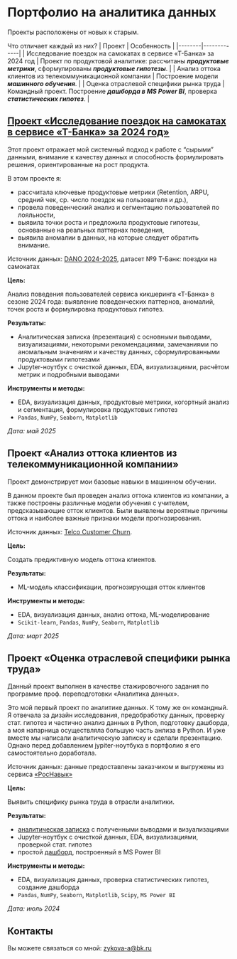 # Портфолио на аналитика данных
Проекты расположены от новых к старым.

Что отличает каждый из них?
| Проект | Особенность |
|--------|-------------|
| Исследование поездок на самокатах в сервисе «Т-Банка» за 2024 год | Проект по продуктовой аналитике: рассчитаны ***продуктовые метрики***, сформулированы ***продуктовые гипотезы***. |
| Анализ оттока клиентов из телекоммуникационной компании | Построение модели ***машинного обучения***. |
| Оценка отраслевой специфики рынка труда | Командный проект. Построение ***дашборда в MS Power BI***, проверка ***статистических гипотез***. |

## [Проект «Исследование поездок на самокатах в сервисе «Т-Банка» за 2024 год»](https://github.com/zykovaa/portfolio/tree/main/kicksharing_tbank)

Этот проект отражает мой системный подход к работе с “сырыми” данными, внимание к качеству данных и способность формулировать решения, ориентированные на рост продукта.

В этом проекте я:
* рассчитала ключевые продуктовые метрики (Retention, ARPU, средний чек, ср. число поездок на пользователя и др.),
* провела поведенческий анализ и сегментацию пользователей по лояльности,
* выявила точки роста и предложила продуктовые гипотезы, основанные на реальных паттернах поведения,
* выявила аномалии в данных, на которые следует обратить внимание.

Источник данных: [DANO 2024-2025](https://dano.hse.ru/data2024), датасет №9 Т-Банк: поездки на самокатах

**Цель:**

Анализ поведения пользователей сервиса кикшеринга «Т-Банка» в сезоне 2024 года: выявление поведенческих паттернов, аномалий, точек роста и формулировка продуктовых гипотез.

**Результаты:**
* Аналитическая записка (презентация) с основными выводами, визуализациями, некоторыми рекомендациями, замечаниями по аномальным значениям и качеству данных, сформулированными продуктовыми гипотезами
* Jupyter-ноутбук с очисткой данных, EDA, визуализациями, расчётом метрик и подробными выводами

**Инструменты и методы:**
* EDA, визуализация данных, продуктовые метрики, когортный анализ и сегментация, формулировка продуктовых гипотез
* `Pandas`, `NumPy`, `Seaborn`, `Matplotlib`

*Дата: май 2025*

## Проект «Анализ оттока клиентов из телекоммуникационной компании»

Проект демонстрирует мои базовые навыки в машинном обучении.

В данном проекте был проведен анализ оттока клиентов из компании, а также построены различные модели обучения с учителем, предсказывающие отток клиентов. Были выявлены вероятные причины оттока и наиболее важные признаки модели прогнозирования.

Источник данных: [Telco Customer Churn](https://www.kaggle.com/datasets/blastchar/telco-customer-churn/data).

**Цель:**

Создать предиктивную модель оттока клиентов.

**Результаты:**
* ML-модель классификации, прогнозирующая отток клиентов

**Инструменты и методы:**
* EDA, визуализация данных, анализ оттока, ML-моделирование
* `Scikit-learn`, `Pandas`, `NumPy`, `Seaborn`, `Matplotlib`

*Дата: март 2025*

## Проект «Оценка отраслевой специфики рынка труда»

Данный проект выполнен в качестве стажировочного задания по программе проф. переподготовки «Аналитика данных».

Это мой первый проект по аналитике данных. К тому же он командный. Я отвечала за дизайн исследования, предобработку данных, проверку стат. гипотез и частично анализ данных в Python, подготовку дашборда, а моя напарница осуществляла большую часть анлиза в Python. И уже вместе мы написали аналитическую записку и сделали презентацию. Однако перед добавлением jypiter-ноутбука в портфолио я его самостоятельно доработала.

Источник данных: данные предоставлены заказчиком и выгружены из сервиса [«РосНавык»](https://rosnavyk.ru/)

**Цель:**

Выявить специфику рынка труда в отрасли аналитики.

**Результаты:**
* [аналитическая записка](https://docs.google.com/document/d/1lhhRVypM8ZRq3La0DQIgsN8cS-TAfjwc3df5kW1vrJE/edit?usp=sharing) с полученными выводами и визуализациями
* Jupyter-ноутбук с очисткой данных, EDA, визуализациями, проверкой стат. гипотез
* простой [дашборд](https://drive.google.com/file/d/1dBGBohVqm_FON836bFzUHnK3f4QOcKpH/view?usp=sharing), построенный в MS Power BI

**Инструменты и методы:**
* EDA, визуализация данных, проверка статистических гипотез, создание дашборда
* `Pandas`, `NumPy`, `Seaborn`, `Matplotlib`, `Scipy`, `MS Power BI`

*Дата: июль 2024*

## Контакты
Вы можете связаться со мной: zykova-a@bk.ru
